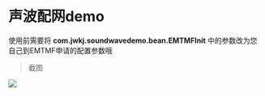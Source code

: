# 声波配网demo
使用前需要将 **com.jwkj.soundwavedemo.bean.EMTMFInit** 中的参数改为您自己到EMTMF申请的配置参数哦


>截图

![](https://github.com/jwkj/SoundwaveDemo/blob/master/demo.gif)